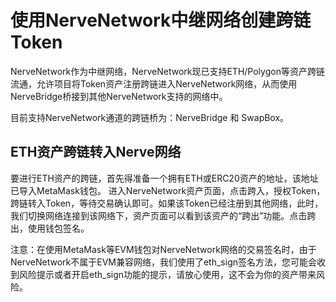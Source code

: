 # 使用NerveNetwork中继网络创建跨链Token

NerveNetwork作为中继网络，NerveNetwork现已支持ETH/Polygon等资产跨链流通，允许项目将Token资产注册跨链进入NerveNetwork网络，从而使用NerveBridge桥接到其他NerveNetwork支持的网络中。

目前支持NerveNetwork通道的跨链桥为：NerveBridge 和 SwapBox。

## ETH资产跨链转入Nerve网络

​要进行ETH资产的跨链，首先得准备一个拥有ETH或ERC20资产的地址，该地址已导入MetaMask钱包。
进入NerveNetwork资产页面，点击跨入，授权Token，跨链转入Token，等待交易确认即可。如果该Token已经注册到其他网络，此时，我们切换网络连接到该网络下，资产页面可以看到该资产的“跨出”功能。点击跨出，使用钱包签名。


注意：在使用MetaMask等EVM钱包对NerveNetwork网络的交易签名时，由于NerveNetwork不属于EVM兼容网络，我们使用了eth_sign签名方法，您可能会收到风险提示或者开启eth_sign功能的提示，请放心使用，这不会为你的资产带来风险。





